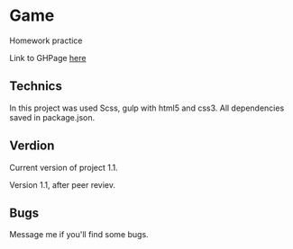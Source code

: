Game 
===

Homework practice

Link to GHPage [here](https://yurasadilenko.github.io/game/)

Technics 
---

In this project was used Scss, gulp with html5 and css3.
All dependencies saved in package.json.

Verdion
---

Current version of project 1.1.

Version 1.1, after peer reviev.

Bugs
---

Message me if you'll find some bugs.
